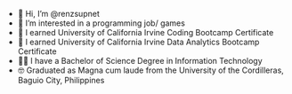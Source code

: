 - 👋 Hi, I’m @renzsupnet
- 👀 I’m interested in a programming job/ games
- 🌱 I earned University of California Irvine Coding Bootcamp Certificate
- 🌱 I earned University of California Irvine Data Analytics Bootcamp Certificate
- :technologist: I have a Bachelor of Science Degree in Information Technology
- :nerd_face: Graduated as Magna cum laude from the University of the Cordilleras, Baguio City, Philippines


<!---
renzsupnet/renzsupnet is a ✨ special ✨ repository because its `README.md` (this file) appears on your GitHub profile.
You can click the Preview link to take a look at your changes.
--->
